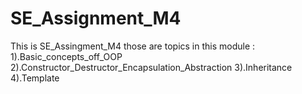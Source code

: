 # SE_Assignment_M4
This is SE_Assingment_M4 those are topics in this module  :
1).Basic_concepts_off_OOP
2).Constructor_Destructor_Encapsulation_Abstraction
3).Inheritance 
4).Template

